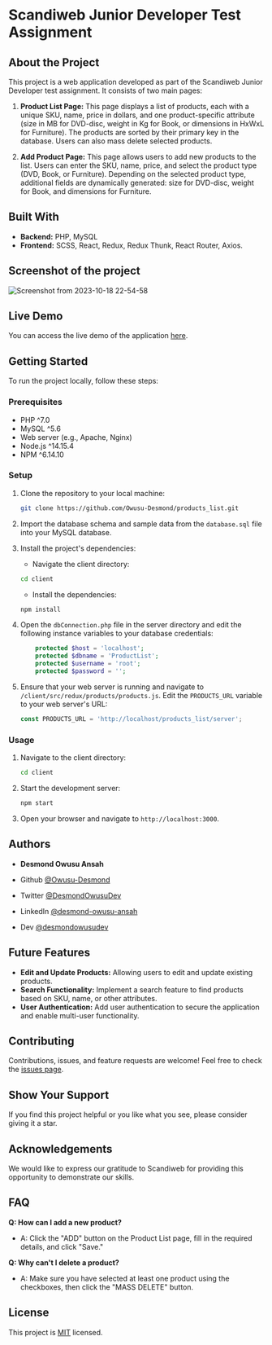 # Scandiweb Junior Developer Test Assignment

## About the Project

This project is a web application developed as part of the Scandiweb Junior Developer test assignment. It consists of two main pages:

1. **Product List Page:** This page displays a list of products, each with a unique SKU, name, price in dollars, and one product-specific attribute (size in MB for DVD-disc, weight in Kg for Book, or dimensions in HxWxL for Furniture). The products are sorted by their primary key in the database. Users can also mass delete selected products.

2. **Add Product Page:** This page allows users to add new products to the list. Users can enter the SKU, name, price, and select the product type (DVD, Book, or Furniture). Depending on the selected product type, additional fields are dynamically generated: size for DVD-disc, weight for Book, and dimensions for Furniture.

## Built With

- **Backend:** PHP, MySQL
- **Frontend:** SCSS, React, Redux, Redux Thunk, React Router, Axios.

## Screenshot of the project

![Screenshot from 2023-10-18 22-54-58](https://github.com/Owusu-Desmond/products_list/assets/92303891/554f1e9f-f10c-49a6-b484-a5a95dcea501)


## Live Demo

You can access the live demo of the application [here](https://scandiweblistaddproducts.netlify.app/).

## Getting Started

To run the project locally, follow these steps:

### Prerequisites

- PHP ^7.0
- MySQL ^5.6
- Web server (e.g., Apache, Nginx)
- Node.js ^14.15.4
- NPM ^6.14.10

### Setup

1. Clone the repository to your local machine:
    
    ```sh
    git clone https://github.com/Owusu-Desmond/products_list.git
    ```

2. Import the database schema and sample data from the `database.sql` file into your MySQL database.

3. Install the project's dependencies: 

   - Navigate the client directory:

    ```sh
    cd client
    ```

    - Install the dependencies:

    ```sh
    npm install
    ```

4. Open the `dbConnection.php` file in the server directory and edit the following instance variables to your database credentials:

    ```php
        protected $host = 'localhost';
        protected $dbname = 'ProductList';
        protected $username = 'root';
        protected $password = '';
    ```

5. Ensure that your web server is running and navigate to `/client/src/redux/products/products.js`. Edit the `PRODUCTS_URL` variable to your web server's URL:

    ```js
    const PRODUCTS_URL = 'http://localhost/products_list/server';
    ```

### Usage

1. Navigate to the client directory:

    ```sh
    cd client
    ```
2. Start the development server:

    ```sh
    npm start
    ```
3. Open your browser and navigate to `http://localhost:3000`.

## Authors

- **Desmond Owusu Ansah**

- Github [@Owusu-Desmond](https://github.com/Owusu-Desmond)
- Twitter [@DesmondOwusuDev](https://twitter.com/DesmondOwusuDev)
- LinkedIn [@desmond-owusu-ansah](https://www.linkedin.com/in/desmond-owusu-ansah-09274a223/)
- Dev [@desmondowusudev](https://dev.to/desmondowusudev)

## Future Features

- **Edit and Update Products:** Allowing users to edit and update existing products.
- **Search Functionality:** Implement a search feature to find products based on SKU, name, or other attributes.
- **User Authentication:** Add user authentication to secure the application and enable multi-user functionality.

## Contributing

Contributions, issues, and feature requests are welcome! Feel free to check the [issues page](https://github.com/Owusu-Desmond/products_list/issues).

## Show Your Support

If you find this project helpful or you like what you see, please consider giving it a star.

## Acknowledgements

We would like to express our gratitude to Scandiweb for providing this opportunity to demonstrate our skills.

## FAQ

**Q: How can I add a new product?**
- A: Click the "ADD" button on the Product List page, fill in the required details, and click "Save."

**Q: Why can't I delete a product?**
- A: Make sure you have selected at least one product using the checkboxes, then click the "MASS DELETE" button.

## License

This project is [MIT](./LICENSE) licensed.
